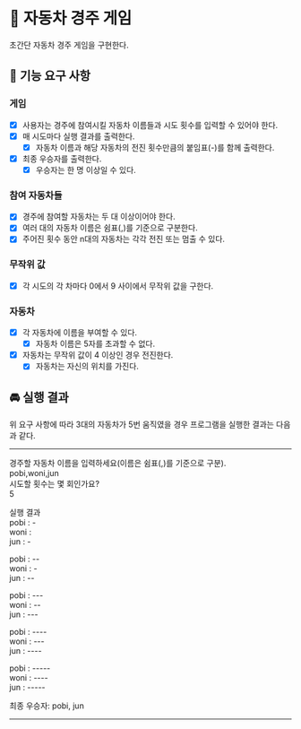 # 🚗 자동차 경주 게임
초간단 자동차 경주 게임을 구현한다.

## 🛞 기능 요구 사항
### 게임
- [X] 사용자는 경주에 참여시킬 자동차 이름들과 시도 횟수를 입력할 수 있어야 한다.
- [X] 매 시도마다 실행 결과를 출력한다.
  - [X] 자동차 이름과 해당 자동차의 전진 횟수만큼의 붙임표(-)를 함께 출력한다.
- [X] 최종 우승자를 출력한다.
  - [X] 우승자는 한 명 이상일 수 있다.
### 참여 자동차들
- [X] 경주에 참여할 자동차는 두 대 이상이어야 한다.
- [X] 여러 대의 자동차 이름은 쉼표(,)를 기준으로 구분한다.
- [X] 주어진 횟수 동안 n대의 자동차는 각각 전진 또는 멈출 수 있다.
### 무작위 값
- [X] 각 시도의 각 차마다 0에서 9 사이에서 무작위 값을 구한다.
### 자동차
- [X] 각 자동차에 이름을 부여할 수 있다.
  - [X] 자동차 이름은 5자를 초과할 수 없다.
- [X] 자동차는 무작위 값이 4 이상인 경우 전진한다.
  - [X] 자동차는 자신의 위치를 가진다.

## 🚘 실행 결과
위 요구 사항에 따라 3대의 자동차가 5번 움직였을 경우 프로그램을 실행한 결과는 다음과 같다.

---
경주할 자동차 이름을 입력하세요(이름은 쉼표(,)를 기준으로 구분).</br>
pobi,woni,jun</br>
시도할 횟수는 몇 회인가요?</br>
5</br>

실행 결과</br>
pobi : -</br>
woni :</br>
jun : -</br>

pobi : --</br>
woni : -</br>
jun : --</br>

pobi : ---</br>
woni : --</br>
jun : ---</br>

pobi : ----</br>
woni : ---</br>
jun : ----</br>

pobi : -----</br>
woni : ----</br>
jun : -----</br>

최종 우승자: pobi, jun

---